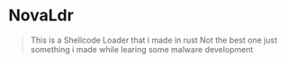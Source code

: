 # NovaLdr
> This is a Shellcode Loader that i made in rust
> Not the best one just something i made while learing some malware development

